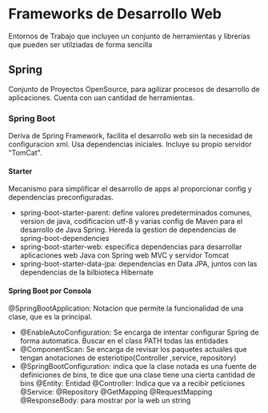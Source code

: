# Frameworks de Desarrollo Web
Entornos de Trabajo que incluyen un conjunto de herramientas y librerias que pueden ser utilziadas de forma sencilla 

## Spring
Conjunto de Proyectos OpenSource, para agilizar procesos de desarrollo de aplicaciones. Cuenta con uan cantidad de herramientas.

### Spring Boot
Deriva de Spring Framework, facilita el desarrollo web sin la necesidad de configuracion xml. Usa dependencias iniciales. Incluye su propio servidor "TomCat".

#### Starter
Mecanismo para simplificar el desarrollo de apps al proporcionar config y dependencias preconfiguradas.
- spring-boot-starter-parent: define valores predeterminados comunes, version de java, codificacion utf-8 y varias config de Maven para el desarrollo de Java Spring. Hereda la gestion de dependencias de spring-boot-dependencies
- spring-boot-starter-web: especifica dependencias para desarrollar aplicaciones web Java con Spring web MVC y servidor Tomcat
- spring-boot-starter-data-jpa: dependencias en Data JPA, juntos con las dependencias de la bilbioteca Hibernate

#### Spring Boot por Consola
@SpringBootApplication: Notacion que permite la funcionalidad de una clase, que es la principal.
- @EnableAutoConfiguration: Se encarga de intentar configurar Spring de forma automatica. Buscar en el class PATH todas las entidades
- @ComponentScan: Se encarga de revisar los paquetes actuales que tengan anotaciones de esteriotipo(Controller ,service, repository)
- @SpringBootConfiguration: indica que la clase notada es una fuente de definiciones de bins, te dice que una clase tiene una cierta cantidad de bins
@Entity: Entidad
@Controller: Indica que va a recibir peticiones
@Service:
@Repository
@GetMapping
@RequestMapping
@ResponseBody: para mostrar por la web un string

